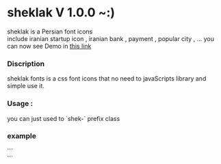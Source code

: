 # sheklak V 1.0.0  ~:) 
<link rel="stylesheet" href="http://nickhoo.ir/sheklak/demo/sheklak.css" />

sheklak is a Persian font icons  
include iranian startup icon , iranian bank , payment , popular city , ...
you can now see Demo in [this link](http://nickhoo.ir/sheklak/demo/) 

  
<h3> Discription </h3>
sheklak fonts is a css font icons that no need to javaScripts library and simple use it. 

<h3>Usage : </h3>
you can just used to `shek-` prefix class
<h3> example </h3>
```
 <div class="icon shek-digikala"></div>
```

